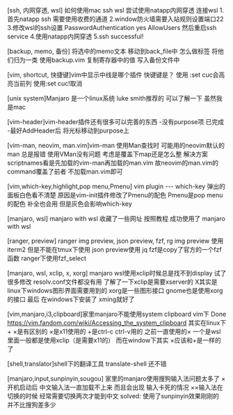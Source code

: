 [ssh, 内网穿透, wsl] 如何使用mac ssh wsl
    尝试使用natapp内网穿透 连接wsl
    1.首先natapp ssh 需要使用收费的通道 
    2.window防火墙需要入站规则设置端口22
    3.修改wsl的ssh设置 PasswordAuthentication yes   AllowUsers 然后重启ssh service
    4.使用natapp内网穿透
    5.ssh successful!

[backup, memo, 备份] 将选中的memo文本 移动到back_file中 怎么做标签 将他们归为一类
   使用backup.vim 复制寄存器中的值 写入备份文件中


[vim, shortcut, 快捷键]vim中显示中线是哪个插件 快键键是？
   使用 :set cuc会高亮当前列 使用:set cuc!取消

[unix system]Manjaro 是一个linux系统 luke smith推荐的 可以了解一下 虽然我是mac

[vim-header]vim-header插件还有很多可以完善的东西
   -没有purpose项 已完成
   -最好AddHeader后 将光标移动到purpose上

[vim-man, neovim, man.vim]vim-man 使用Man查找时 可能用的neovim默认的man 总是报错 
  使用VMan没有问题 考虑是覆盖下map还是怎么整
  解决方案 scriptnames看是先加载的vim-man再加载的man.vim 故neovim的man.vim的command覆盖了前者
  不加载man.vim即可

[vim,which-key,highlight,pop menu,Pmenu] vim plugin --- which-key 弹出的面板白色看不清楚
  原因是vim-init插件修改了Pmenu的配色 Pmenu是pop menu的配色 补全也会用 但是灰色会影响which-key

[manjaro, wsl] manjaro with wsl
  收藏了一些网址 按照教程 成功使用了 manjaro with wsl

[ranger, preview] ranger img preview, json preview, fzf, rg
   img preview 使用iterm2 但是不能在tmux下使用
   json preview使用 jq 
   fzf是copy了官方的一个fzf函数 ranger下使用fzf_select

[manjaro, wsl, xclip, x, xorg]  manjaro wsl使用xclip时候总是找不到display
  试了很多修改 resolv.conf文件都没有用
   了解了一下xclip是需要xserver的 X其实是linux下windows图形界面需要用到的
   xorg是一些图形接口
   gnome也是使用xorg的接口
   最后 在windows下安装了 xming就好了

[vim,manjaro,i3,clipboard]家里manjaro不能使用system clipboard vim下 Done
   https://vim.fandom.com/wiki/Accessing_the_system_clipboard
   其实在linux下 + ×是有区别的
   ×是x11使用的
   +是ctrl-c ctrl-v用的 
   之前一直使用的× 一个是wsl里面一般都是使用xclip（是需要x11的）
   而在window下其实 ×应该和+是一样的了

[shell,translator]shell下的翻译工具 translate-shell 还不错

[manjaro,input,sunpinyin,sougou] 家里的manjaro使用搜狗输入法问题太多了 
   ×开机启动后 中文输入法一直加载不上来 而且会出现 输入卡死的情况
   ××输入法在切换的时候 经常需要切换两次才能到中文
   solved: 使用了sunpinyin效果刚刚的 并不比搜狗差多少

